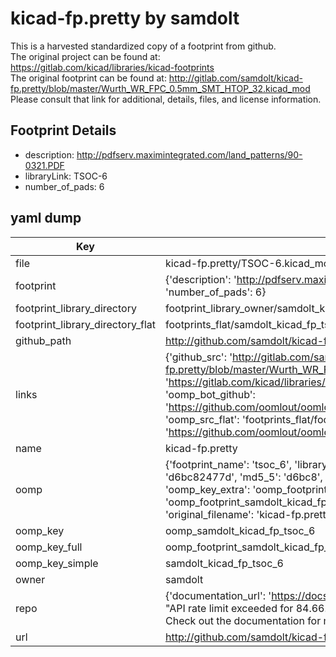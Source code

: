 # kicad-fp.pretty by samdolt  
This is a harvested standardized copy of a footprint from github.  
The original project can be found at:  
https://gitlab.com/kicad/libraries/kicad-footprints  
The original footprint can be found at:
http://gitlab.com/samdolt/kicad-fp.pretty/blob/master/Wurth_WR_FPC_0.5mm_SMT_HTOP_32.kicad_mod
Please consult that link for additional, details, files, and license information.  
## Footprint Details
* description: http://pdfserv.maximintegrated.com/land_patterns/90-0321.PDF  
* libraryLink: TSOC-6  
* number_of_pads: 6  
## yaml dump  
| Key | Value |  
| --- | --- |  
| file | kicad-fp.pretty/TSOC-6.kicad_mod |  
| footprint | {'description': 'http://pdfserv.maximintegrated.com/land_patterns/90-0321.PDF', 'libraryLink': 'TSOC-6', 'number_of_pads': 6} |  
| footprint_library_directory | footprint_library_owner/samdolt_kicad-fp.pretty |  
| footprint_library_directory_flat | footprints_flat/samdolt_kicad_fp_tsoc_6/working |  
| github_path | http://github.com/samdolt/kicad-fp.pretty/blob/master/TSOC-6.kicad_mod |  
| links | {'github_src': 'http://gitlab.com/samdolt/kicad-fp.pretty/blob/master/Wurth_WR_FPC_0.5mm_SMT_HTOP_32.kicad_mod', 'github_src_repo': 'https://gitlab.com/kicad/libraries/kicad-footprints', 'oomp_bot': 'footprints/samdolt_kicad_fp_tsoc_6/working', 'oomp_bot_github': 'https://github.com/oomlout/oomlout_oomp_footprint_bot/tree/main/footprints/samdolt_kicad_fp_tsoc_6/working', 'oomp_src_flat': 'footprints_flat/footprints_flat/samdolt_kicad_fp_tsoc_6/working', 'oomp_src_flat_github': 'https://github.com/oomlout/oomlout_oomp_footprint_src/tree/main/footprints_flat/samdolt_kicad_fp_tsoc_6/working'} |  
| name | kicad-fp.pretty |  
| oomp | {'footprint_name': 'tsoc_6', 'library_name': 'kicad_fp', 'md5': 'd6bc82477d05ebbd8938abb1a090214d', 'md5_10': 'd6bc82477d', 'md5_5': 'd6bc8', 'md5_6': 'd6bc82', 'oomp_key': 'oomp_samdolt_kicad_fp_tsoc_6', 'oomp_key_extra': 'oomp_footprint_samdolt_kicad_fp_tsoc_6', 'oomp_key_full': 'oomp_footprint_samdolt_kicad_fp_tsoc_6_d6bc82', 'oomp_key_simple': 'samdolt_kicad_fp_tsoc_6', 'original_filename': 'kicad-fp.pretty/TSOC-6.kicad_mod', 'owner_name': 'samdolt'} |  
| oomp_key | oomp_samdolt_kicad_fp_tsoc_6 |  
| oomp_key_full | oomp_footprint_samdolt_kicad_fp_tsoc_6 |  
| oomp_key_simple | samdolt_kicad_fp_tsoc_6 |  
| owner | samdolt |  
| repo | {'documentation_url': 'https://docs.github.com/rest/overview/resources-in-the-rest-api#rate-limiting', 'message': "API rate limit exceeded for 84.66.173.59. (But here's the good news: Authenticated requests get a higher rate limit. Check out the documentation for more details.)"} |  
| url | http://github.com/samdolt/kicad-fp.pretty |  

